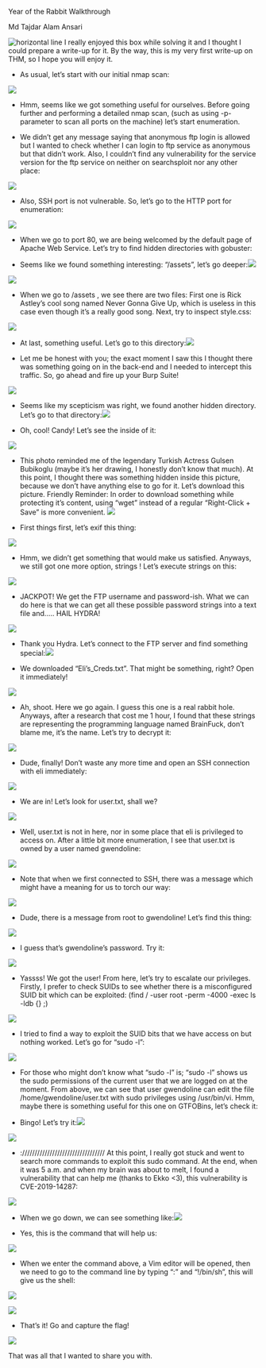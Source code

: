 Year of the Rabbit Walkthrough

Md Tajdar Alam Ansari

![](https://lh5.googleusercontent.com/RoS-h3FHKr1cGWJWkM0LvudAqVK8SRv_o8KizGc8d6nH3GpfYrD7CBChPlygpQJw2ufCmEKhgTQ3HEIRlHkjWJCxV7ueMhJjGblHoD8RDXPf4kYhrQrLpjO0fxVCqka_w_d29jCb4nohpd4w9A "horizontal line")
I really enjoyed this box while solving it and I thought I could prepare a write-up for it. By the way, this is my very first write-up on THM, so I hope you will enjoy it. 

  

-   As usual, let’s start with our initial nmap scan:
    

  
![](https://lh3.googleusercontent.com/UJG9Qt1b8pG6FSx7SxGCfVlkbz3bnZhLoq-Sb4STKN-iXGpN729ImGd0HoebN72Zn3eA5pjIGvkzQj1wy-ZlUZ_YlS-aL_CPouqpASO65Um3Y3SVl7HlMEUa-cj9fpmQjxSG_zKn1ALORrrlRw)  
  
  
  
  
  
  
  
  
  
  
  
  
  
  
  
  
  
  
  
  
  
  
  
  
  
  
  
  
  
  
  
  
  
  
  
  

-   Hmm, seems like we got something useful for ourselves. Before going further and performing a detailed nmap scan, (such as using -p- parameter to scan all ports on the machine) let’s start enumeration. 
    

  

-   We didn’t get any message saying that anonymous ftp login is allowed but I wanted to check whether I can login to ftp service as anonymous but that didn’t work. Also, I couldn’t find any vulnerability for the service version for the ftp service on neither on searchsploit nor any other place:
    

  
![](https://lh5.googleusercontent.com/r95Z2KJu4bFYn8yUCnO3tS9Vu12XdVIKWaB4QiygTB8Rh-kGis14apfptdmPMh7KDyvi3a2E6jsV1HIV1gcqHeRe7_lW6mHdT7GDQXe5g3yYGZ2TZToOuvAmLLYKVZz2cQ3L8uN_s81MWNmhKw)

-   Also, SSH port is not vulnerable. So, let’s go to the HTTP port for enumeration:
    

  
![](https://lh3.googleusercontent.com/-pTkBsfxX0InQsQfS3XEvsCo1IxilmwOoPPdsP39NAitirJlXI_lHd4rV2K8ggewtG8RlhK93c_EQc9ckzPkdTtrzk-JIfzE6eB-2X3T41aRG8caN6m8MJlPIaJ8vFiCYirNjymgHTlr5mLr3w)

-   When we go to port 80, we are being welcomed by the default page of Apache Web Service. Let’s try to find hidden directories with gobuster:
    

  

-   Seems like we found something interesting: “/assets”, let’s go deeper:![](https://lh4.googleusercontent.com/wRPJ7KlrHbhIYa_CeUoG_7I-gNFajX-ciKUh4zGD2wl_AvJINDmIwFczkOfy7R1xYmuHMqCqIOgRgqhs1gkn2YyzGa1OjxUISmcAYX5YdTWLuyfT60egtGlsQl9jjtLgHC2wZIrx_ZMcu1xZwA)
    

  
![](https://lh5.googleusercontent.com/T_-i6JA9kkPw_ac5XlRBwpuJ_jJx4YZavC44HsvY_FE2nHjNm3Ls4aMU4SIxdKS9NUYP91MXvgIRNrmDGdFm3VgjX8Lrik0ArjPmkTb2GjtOOzwBKFQkuFM0QyGO4PZ90cVFwfh3BAq3A0wUvQ)  
  
  
  
  
  
  
  
  
  
  
  
  
  
  
  
  
  

-   When we go to /assets , we see there are two files: First one is Rick Astley’s cool song named Never Gonna Give Up, which is useless in this case even though it’s a really good song. Next, try to inspect style.css:
    

  
  
  
![](https://lh3.googleusercontent.com/S11OWZSTHvQRZv2qf0Rf2uef6IC4BsPfHhmhGrVEMyr3sZQ--HYiztanGZKLzjjgNiDVgkM5IG2lNZABDSXupQOkf7gUnAQhmzQcHL7HlAZTgnJVvYm0d4yk70NGIZrDsemTk8FdLOeu8S9FLA)  
  
  
  
  
  
  
  
  
  
  
  
  
  
  
  
  
  
  
  
  
  
  
  
  

-   At last, something useful. Let’s go to this directory:![](https://lh4.googleusercontent.com/nbFHVUoycInUoOUNt8fW5srSvool_ETin1FEiJvacPjqNp7XFFNTezVZGsbdQInGf7YMGaSxb1dXCYzz6Ik1Xk_IlfH3YUXI3hmjp-b8dhtqgF9QpFY_WuBc2vTSTYbRaTOqJvyTP3blWEykNw)
    
-   Let me be honest with you; the exact moment I saw this I thought there was something going on in the back-end and I needed to intercept this traffic. So, go ahead and fire up your Burp Suite!
    

  
![](https://lh5.googleusercontent.com/2BcgVn00at2blxv87jOwlVe3tt2qLoPzfmxy63Sbvp-kW1osf9KOGOXw1dJVC4VxCvDKK5wOPpVYYtRL8PZxmc42Flv5k9Dxg1ArRpHrQxgkv3a2hMk5EPatuVDHJ24vrbSeIOXwg1aHBjOwzg)  
  
  
  
  
  
  
  
  
  
  
  
  
  
  
  
  
  
  
  
  
  
  
  
  
  
  

-   Seems like my scepticism was right, we found another hidden directory. Let’s go to that directory:![](https://lh4.googleusercontent.com/T763ONOOFF7sZKT8QCt7fOUCAr9zMOGNDraJKxluiZFe-0jqA3Vr_tRUVzh3L5U-br6y7jz9-C_cvAxqD2ASwaelyKflFQMNe10BvJYrb3wvnBL2Go0m5rpLOEl7HFJYYgqQxS-kkCjkVkT8uA)
    

  
  
  
  
  
  
  
  
  
  
  
  

-   Oh, cool! Candy! Let’s see the inside of it:
    

  
![](https://lh3.googleusercontent.com/-Ay74UvtSRIJk-83u6s6rw7zPK6sZgYiNsGK2NLDdDw_UzY2vPZ0D4cdPzu4ldOKgj_VgJGx-MIsvJ8bS8B1UTtK5kssPIHjmNSYvpyixSsfDuYtWB2WXJNNY9IRCIEFnbjuxpf2bD4BV1AzSg)

-   This photo reminded me of the legendary Turkish Actress Gulsen Bubikoglu (maybe it’s her drawing, I honestly don’t know that much). At this point, I thought there was something hidden inside this picture, because we don’t have anything else to go for it. Let’s download this picture. Friendly Reminder: In order to download something while protecting it’s content, using “wget” instead of a regular “Right-Click + Save” is more convenient. ![](https://lh4.googleusercontent.com/XyRczKEO7b35LPafC3BHVyQNgK0faPbFSvhfyJhEkLq4ct4qDfkX2-TkN5n4Y66Xa3Iw0qymZGQ-yFLXxlJ8rn2nhtQUeK5xka-FpwFcOXhNqV6sO0IxpSlVw9JAOpGhE1t3OyXonv3i4mZqWw)
    
-   First things first, let’s exif this thing:
    

  
![](https://lh4.googleusercontent.com/sk7ZE9DJ4Ar-mw9KzCwxh_cGijD6QAEnOwgYzChweYfhPHtC2WOrF7BDhQKGeDwfjIiRWNJYq679QWGQkWiQuoGcunOIiAW7nC56xzRwZHRw1GVujl1A4H5w2j28sGMldoiIS6MYH1BIyTrh-w)

-   Hmm, we didn’t get something that would make us satisfied. Anyways, we still got one more option, strings ! Let’s execute strings on this:
    

  
![](https://lh5.googleusercontent.com/Y4qnLlRUziPPkyAeUTsK7-yeBAwaxuZxJflhTquYCuNRO3o3HJm6ddoYfA3g0KZ7gXr4SRZI1FxTs_enE7nOGTJorox6Wqg3jU-sD9YVLYZ0sk1av-yrdye3DGF-VUjzGmg0jWvgAsyaflufew)  
  
  
  
  
  
  
  
  
  
  
  
  
  
  
  
  

-   JACKPOT! We get the FTP username and password-ish. What we can do here is that we can get all these possible password strings into a text file and….. HAIL HYDRA!
    

  
![](https://lh3.googleusercontent.com/pntvj6p05Y00C1sVya7NwYHlO0DQsXJDJ-lYzmt_Ivs4EtB0Qtue182gmUj-9C3RP8YTVYG43AEgdBF_UC9hwQ9dYG4x32MhemBB6FMQNrHZLSZ229OFZD7ux2Nl3lBo9wGJfYj08QsbdVcKnw)  
  
  
  
  
  
  
  
  
  
  
  
  
  
  
  
  
  
  
  
  
  
  
  
  
  
  
  

-   Thank you Hydra. Let’s connect to the FTP server and find something special:![](https://lh3.googleusercontent.com/Mjh5Q7IfR6B5KJ-nkid1GHI0ImcD1DVrnGa0nc4dB3vtgrCjHM6h6JjvHwDm80hzZ1gUZ2YjroFyRMiwBB1DckgmZ_CEt-mekt-3loeCTpbdPfc9BvRdp6eVsBLlJM0OIM0EgBwh10MfqluFSw)
    

  
  
  
  
  
  
  
  
  
  
  
  
  

-   We downloaded “Eli’s_Creds.txt”. That might be something, right? Open it immediately!
    

  
![](https://lh5.googleusercontent.com/X0xbnggz_gh44_1Iq7YenBLC-rYu6V3MiPok4GWTwCEgUH2hpLKhOnUMtyte2GNCIOFp3rFzePETAM117k7qQJY_X8UXpWCJinb-Ou1Z5Sm7fU0TB1-QhIQ3oMsvK1CVTWrHGZtXBPem5Td_6A)  
  
  
  
  
  
  
  
  
  
  
  
  

-   Ah, shoot. Here we go again. I guess this one is a real rabbit hole. Anyways, after a research that cost me 1 hour, I found that these strings are representing the programming language named BrainFuck, don’t blame me, it’s the name. Let’s try to decrypt it:
    

  
![](https://lh5.googleusercontent.com/pmkKZ-ucFRRiDlCrNSt7G7PSvnz-fAafmqOW0a6-a1_L0ENWoNLEbRqwGFJ44CDM9RkDz_ZN0twfM5o6PiMxKbUnTQUnj2hMhyigqr-hf-xzUfGgl3kDvwr_ugJTo6wG_PZP7Ns3ITHoMcBreg)  
  
  
  
  
  
  
  
  
  
  
  
  
  
  
  
  
  
  
  
  
  
  
  
  

-   Dude, finally! Don’t waste any more time and open an SSH connection with eli immediately:
    

  
![](https://lh4.googleusercontent.com/plhhdQcI40-PGAM-WfehYRaL3DC5Ha767AageTTL92I6CBHxV4STA1PtSlm5j5Rjblal5FA4OTyYBKxyJ4R4oNnuE-sHw7r6TNj8XquwVtTWXLjWx_reu7Ar3nxjhuEd8_sQltXWwydcOObVlg)

-   We are in! Let’s look for user.txt, shall we?
    

  
![](https://lh6.googleusercontent.com/Mpb90gG9UVAyO73JRCZJCPKDjC7yrU_JRfuESh0Pb4ckxRvumWKSlHv4UlE91frQvrzc0HTt6h5mb7mBnyNzVjjUYZdI3JnYDJpsGQO1ZMGjAQ6rBv0ndQMwaMftVJMpejZkZXe7XtT7_krZ8g)  
  
  
  
  
  
  
  
  
  
  
  
  
  
  
  
  
  
  
  
  
  
  

-   Well, user.txt is not in here, nor in some place that eli is privileged to access on. After a little bit more enumeration, I see that user.txt is owned by a user named gwendoline:
    

  
![](https://lh6.googleusercontent.com/DQNnkwGW-Zhg2oNdiQWzTOF-lht7tP6RSZ430WFgQxau335ju9kOWYILiA2mJh6sAlg4hq_7z6X2UfWc8NbmrcPfBUC5yxGO2mqmHmXwpVUzuMG6TKBZYGps3DIj93ePLqr913IEmO_7OpOfcQ)  
  
  
  
  
  
  
  
  
  
  
  
  
  
  
  
  
  

-   Note that when we first connected to SSH, there was a message which might have a meaning for us to torch our way:
    

  
![](https://lh6.googleusercontent.com/UZ_G0hLdN2ZNsAW29WEO08MWLJ0ZnQqBInNQodzMxUHZEfmQrtl0anv57HtVsXhuI5sAu778laHwy--eTkBnhvYjAKqRC8Y-Us9oQ58APrJAKxwuWElEUD_XU-CXS-FYnIdwNUpP1USpHQ6kBw)

-   Dude, there is a message from root to gwendoline! Let’s find this thing:
    

  
![](https://lh6.googleusercontent.com/vjFVXBCM7-huYq8HN68LKBc0vG50vWMNlGG7vKHNXn2G-PEK6KqRjz096BT4DdKSTq02b0hv62OcD9Nm5yzLpgLuKKNrmIGa0UW12JfFSlIWIQtK903c2WDV2cM9BBex243HyXQT25lES7E2Tw)

-   I guess that’s gwendoline’s password. Try it:
    

  
![](https://lh3.googleusercontent.com/x9XE78mI7lc7xbkoPiivDwfcnUah39ba52IOTWG5BVAQEWvnCyVbk--Rh2oxBsPazGlXxcwc8WyT5pTYL_9iSAwh0P7Lj79uf9UcyzRjP5IV4JvZ7Goju0B8v0wzIpMVxbd3Bb-ApbC9FwS9Tg)  
  
  
  
  
  
  
  
  
  
  
  
  

-   Yassss! We got the user! From here, let’s try to escalate our privileges. Firstly, I prefer to check SUIDs to see whether there is a misconfigured SUID bit which can be exploited: (find / -user root -perm -4000 -exec ls -ldb {} \;)
    

  
  
![](https://lh4.googleusercontent.com/g3VZwKmqjwkNtls1AcoIh1wC_92GDMCeJJPSZt44O5Qx74S5OoMIpHDW21pCBpDdPAjrv82tkXzQf7apZoeWBLbEbutqA-s6QGzpIFArPylhVJPz7Dohb-9JB8BR_8Lab0_68Pailvkl-KdYvg)  
  

-   I tried to find a way to exploit the SUID bits that we have access on but nothing worked. Let’s go for “sudo -l”:
    

  
![](https://lh6.googleusercontent.com/LIT1cGsmRKm-gjiIiwLHcI-B8fgzmIcL1TMHSbASilM6SsZlJiH6tkbTqbJzl9HQb0zWiuN1nAowdxJHY2nWYQzj2pECtVf1YkJD7XEtaBCM5FvqF-ZIx25gyNnkK99kTQTPM5FUUNFSfcI8sA)

-   For those who might don’t know what “sudo -l” is; “sudo -l” shows us the sudo permissions of the current user that we are logged on at the moment. From above, we can see that user gwendoline can edit the file /home/gwendoline/user.txt with sudo privileges using /usr/bin/vi. Hmm, maybe there is something useful for this one on GTFOBins, let’s check it:
    
-   Bingo! Let’s try it:![](https://lh4.googleusercontent.com/ajgTkHVmUY-QXj60e3nHl4NoBqkanCOHC5KoKDv5Aumg8eTqS75df7GDSLZlGR3aMy00pDZr8qbA95Etmmt48RcRBnsEqIGNNCyj-WH5MQ8VuOyvzYCyYzEf-okiEOfrL_o7nTfLZqfK2ceNqw)
    

  
![](https://lh4.googleusercontent.com/G1I_jJNgVtt_F7ixhrolNW_LjM9X3z53mZkVE1sIIj2OuCwlBkoqxD4zpHmhIwkrecxPg-yO8A3AiZKWrRa5p00V1UwsdJPdS4vQeSqiwJRvguJ6ugGkPYqeXhbK4cueciQuayDlTDGiPNl2tQ)

-   :///////////////////////////////// At this point, I really got stuck and went to search more commands to exploit this sudo command. At the end, when it was 5 a.m. and when my brain was about to melt, I found a vulnerability that can help me (thanks to Ekko <3), this vulnerability is CVE-2019-14287:
    

  
![](https://lh3.googleusercontent.com/qUO2fxPOcDi1dAQIbh5WX83DPbgaHbBeyvfkgAMFEMuD5bwwXjAJ1XuhtBFy3Ne2EFt6KqpeaRgBb-J9qWXEy35ZboMuP2Upwdnx4GakpR-2Y8kabMOLDnEXM6Be-euJWoj2z-b46U9bhfh_MQ)  
  

-   When we go down, we can see something like:![](https://lh4.googleusercontent.com/GQX2ogboj-rEMO2rcAiT6fsRLEBkx8JABHkik2D9SdJG01FHMV6MJoIuR615sHdetWHC1t2ejnTgT6txB86iUDGiPmrZoNcQ8F6wVsiSL9Sam9P2GBISyYDqP474DypAofKERsXNZi3PozGjsQ)
    

  
  
  
  
  
  
  

-   Yes, this is the command that will help us:
    

  
![](https://lh4.googleusercontent.com/TJUsG6vyWbjydESFwNqi3uH_aUmaOea2oAELjbkfA-LHN9iSEhAN4XuyDmtvoI9XgQHMic9GtaRmG5cvBOR8w_z0reR1eBvalGOZaD5rNTrufXHgzPwWK8Xrlyf7DSXuK-4blqGQkfG_17k1dQ)

-   When we enter the command above, a Vim editor will be opened, then we need to go to the command line by typing “:” and “!/bin/sh”, this will give us the shell:
    

  
![](https://lh3.googleusercontent.com/Eh4FEfq97m5RbmFzKLayuJfMU4dc_7xEYhhLta0QUyiDOGhcTwgBX65B4Wbgxl4cc30223yn3GDHwK3u7BkGXrqr44X7_yel0DcTPZ3U5DCYTXX_5lv-jHqA8Ad2bbdVT_QG13rc_1cSxv8juA)  
  
  
  
  
  
  
![](https://lh6.googleusercontent.com/3o_x97671BU2wp2RnmJ06-NqMvnf7E5KKWubHcSzLjnQtBp8Fvr2ohDNBLCgG4vdquXjL7yT5x5Xwl6AWuQIMB_i73wsqyrKQzP3cm9MQ6eib7Rjh-PR5U7Ow62kgy0CHyaHDibClxvqXnrC0w)  
  
  
  
  

-   That’s it! Go and capture the flag!
    

  
![](https://lh5.googleusercontent.com/bM26gxrBSxnYL_wkt8iX9-1XopevMbW0YNPhb3TmJcQroNbspQyK5Ir-r96tBm6gQRZfcALkGkYPKRVH9lYSQa4xnLw76NvEjV27zlHVpK9IQEbThR4ZwrbnUI8RNdNafdTV0_Yy8TTdThXEBg)  
  
  
  

That was all that I wanted to share you with.
